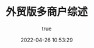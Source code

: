 ---
title: 外贸版多商户综述
date: 2022-04-26 10:53:29
permalink: /pages/crmebtrademer/crmebzongshu/
categories:
  - crmeb-Java 外贸版多商户
tags:
  - CRMEB
author: 
  name: 大粽子
  link: https://github.com/xbdazz
---